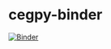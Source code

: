 # cegpy-binder
[![Binder](https://mybinder.org/badge_logo.svg)](https://mybinder.org/v2/gh/peterrhysstrong/cegpy-binder/test)
